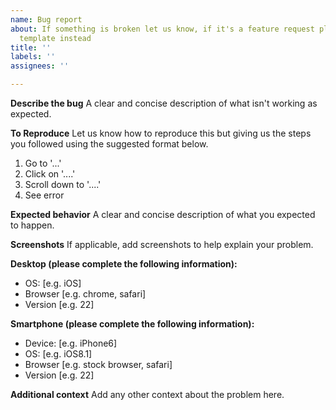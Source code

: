 ```yaml
---
name: Bug report
about: If something is broken let us know, if it's a feature request please use that
  template instead
title: ''
labels: ''
assignees: ''

---
```


**Describe the bug**
A clear and concise description of what isn't working as expected.

**To Reproduce**
Let us know how to reproduce this but giving us the steps you followed using the suggested format below.
1. Go to '...'
2. Click on '....'
3. Scroll down to '....'
4. See error

**Expected behavior**
A clear and concise description of what you expected to happen.

**Screenshots**
If applicable, add screenshots to help explain your problem.

**Desktop (please complete the following information):**
 - OS: [e.g. iOS]
 - Browser [e.g. chrome, safari]
 - Version [e.g. 22]

**Smartphone (please complete the following information):**
 - Device: [e.g. iPhone6]
 - OS: [e.g. iOS8.1]
 - Browser [e.g. stock browser, safari]
 - Version [e.g. 22]

**Additional context**
Add any other context about the problem here.
